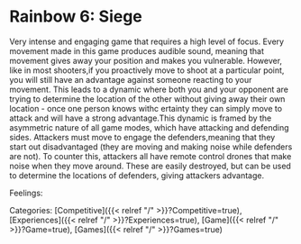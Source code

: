 # Rainbow 6: Siege

Very intense and engaging game that requires a high level of focus.
Every movement made in this game produces audible sound, meaning that movement
gives away your position and makes you vulnerable.
However, like in most shooters,if you proactively move to shoot at a particular
point, you will still have an advantage against someone reacting to your
movement.
This leads to a dynamic where both you and your opponent are trying to determine
the location of the other without giving away their own location - once one
person knows withc ertainty they can simply move to attack and will have a strong
advantage.This dynamic is framed by the asymmetric nature of all game modes,
which have attacking and defending sides.
Attackers must move to engage the defenders,meaning that they start out
disadvantaged (they are moving and making noise while defenders are not).
To counter this, attackers all have remote control drones that make noise when
they move around.
These are easily destroyed, but can be used to determine the locations of
defenders, giving attackers advantage.

Feelings:

Categories: [Competitive]({{< relref "/" >}}?Competitive=true),
[Experiences]({{< relref "/" >}}?Experiences=true),
[Game]({{< relref "/" >}}?Game=true),
[Games]({{< relref "/" >}}?Games=true)

